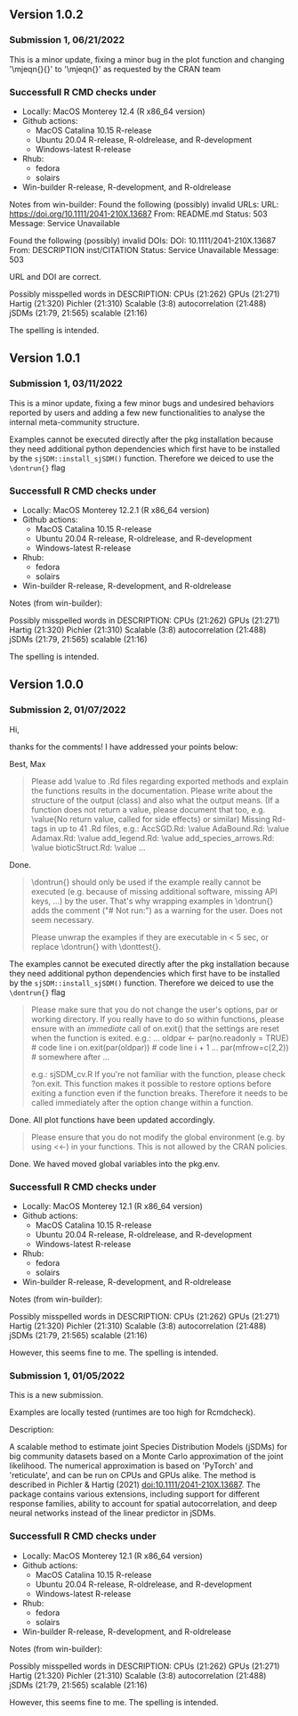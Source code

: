 ## Version 1.0.2
### Submission 1, 06/21/2022
This is a minor update, fixing a minor bug in the plot function and changing 
'\mjeqn{}{}' to '\mjeqn{}' as requested by the CRAN team

### Successfull R CMD checks under
* Locally: MacOS Monterey 12.4 (R x86_64 version)
* Github actions: 
  - MacOS Catalina 10.15 R-release 
  - Ubuntu 20.04 R-release, R-oldrelease, and R-development
  - Windows-latest R-release
* Rhub:
  - fedora 
  - solairs
* Win-builder R-release, R-development, and R-oldrelease

Notes from win-builder:
Found the following (possibly) invalid URLs:
  URL: https://doi.org/10.1111/2041-210X.13687
    From: README.md
    Status: 503
    Message: Service Unavailable

Found the following (possibly) invalid DOIs:
  DOI: 10.1111/2041-210X.13687
    From: DESCRIPTION
          inst/CITATION
    Status: Service Unavailable
    Message: 503

URL and DOI are correct.

Possibly misspelled words in DESCRIPTION:
  CPUs (21:262)
  GPUs (21:271)
  Hartig (21:320)
  Pichler (21:310)
  Scalable (3:8)
  autocorrelation (21:488)
  jSDMs (21:79, 21:565)
  scalable (21:16)

The spelling is intended.





## Version 1.0.1

### Submission 1, 03/11/2022
This is a minor update, fixing a few minor bugs and undesired behaviors reported 
by users and adding a few new functionalities to analyse the internal 
meta-community structure.

Examples cannot be executed directly after the pkg installation
because they need additional python dependencies which first have to be 
installed by the `sjSDM::install_sjSDM()` function. Therefore we deiced to use
the `\dontrun{}` flag


### Successfull R CMD checks under

* Locally: MacOS Monterey 12.2.1 (R x86_64 version)
* Github actions: 
  - MacOS Catalina 10.15 R-release 
  - Ubuntu 20.04 R-release, R-oldrelease, and R-development
  - Windows-latest R-release
* Rhub:
  - fedora 
  - solairs
* Win-builder R-release, R-development, and R-oldrelease

Notes (from win-builder): 

Possibly misspelled words in DESCRIPTION:
  CPUs (21:262)
  GPUs (21:271)
  Hartig (21:320)
  Pichler (21:310)
  Scalable (3:8)
  autocorrelation (21:488)
  jSDMs (21:79, 21:565)
  scalable (21:16)

The spelling is intended.




## Version 1.0.0


### Submission 2, 01/07/2022

Hi,

thanks for the comments! I have addressed your points below:

Best,
Max

> Please add \value to .Rd files regarding exported methods and explain
> the functions results in the documentation. Please write about the
> structure of the output (class) and also what the output means. (If a
> function does not return a value, please document that too, e.g.
> \value{No return value, called for side effects} or similar)
> Missing Rd-tags in up to 41 .Rd files, e.g.:
> AccSGD.Rd: \value
> AdaBound.Rd: \value
> Adamax.Rd: \value
> add_legend.Rd: \value
> add_species_arrows.Rd: \value
> bioticStruct.Rd: \value
> ...

Done.

> \dontrun{} should only be used if the example really cannot be executed
> (e.g. because of missing additional software, missing API keys, ...) by
> the user. That's why wrapping examples in \dontrun{} adds the comment
> ("# Not run:") as a warning for the user.
> Does not seem necessary.
> 
> Please unwrap the examples if they are executable in < 5 sec, or replace
> \dontrun{} with \donttest{}.

The examples cannot be executed directly after the pkg installation
because they need additional python dependencies which first have to be 
installed by the `sjSDM::install_sjSDM()` function. Therefore we deiced to use
the `\dontrun{}` flag

> 
> Please make sure that you do not change the user's options, par or
> working directory. If you really have to do so within functions, please
> ensure with an *immediate* call of on.exit() that the settings are reset
> when the function is exited. e.g.:
> ...
> oldpar <- par(no.readonly = TRUE) # code line i
> on.exit(par(oldpar)) # code line i + 1
> ...
> par(mfrow=c(2,2)) # somewhere after
> ...
> 
> e.g.: sjSDM_cv.R
> If you're not familiar with the function, please check ?on.exit. This
> function makes it possible to restore options before exiting a function
> even if the function breaks. Therefore it needs to be called immediately
> after the option change within a function.

Done. All plot functions have been updated accordingly. 

> 
> Please ensure that you do not modify the global environment (e.g. by
> using <<-) in your functions. This is not allowed by the CRAN policies.

Done. We haved moved global variables into the pkg.env.


### Successfull R CMD checks under

* Locally: MacOS Monterey 12.1 (R x86_64 version)
* Github actions: 
  - MacOS Catalina 10.15 R-release 
  - Ubuntu 20.04 R-release, R-oldrelease, and R-development
  - Windows-latest R-release
* Rhub:
  - fedora 
  - solairs
* Win-builder R-release, R-development, and R-oldrelease

Notes (from win-builder): 

Possibly misspelled words in DESCRIPTION:
  CPUs (21:262)
  GPUs (21:271)
  Hartig (21:320)
  Pichler (21:310)
  Scalable (3:8)
  autocorrelation (21:488)
  jSDMs (21:79, 21:565)
  scalable (21:16)

However, this seems fine to me. The spelling is intended.



### Submission 1, 01/05/2022

This is a new submission. 

Examples are locally tested (runtimes are too high for Rcmdcheck).

Description:

A scalable method to estimate joint Species Distribution Models (jSDMs) for big community datasets based on a Monte Carlo approximation of the joint likelihood.  The numerical approximation is based on 'PyTorch' and 'reticulate', and can be run on CPUs and GPUs alike. The method is described in Pichler & Hartig (2021) <doi:10.1111/2041-210X.13687>. The package contains various extensions, including support for different response families, ability to account for spatial autocorrelation, and deep neural networks instead of the linear predictor in jSDMs.

### Successfull R CMD checks under

* Locally: MacOS Monterey 12.1 (R x86_64 version)
* Github actions: 
  - MacOS Catalina 10.15 R-release 
  - Ubuntu 20.04 R-release, R-oldrelease, and R-development
  - Windows-latest R-release
* Rhub:
  - fedora 
  - solairs
* Win-builder R-release, R-development, and R-oldrelease

Notes (from win-builder): 

Possibly misspelled words in DESCRIPTION:
  CPUs (21:262)
  GPUs (21:271)
  Hartig (21:320)
  Pichler (21:310)
  Scalable (3:8)
  autocorrelation (21:488)
  jSDMs (21:79, 21:565)
  scalable (21:16)

However, this seems fine to me. The spelling is intended. 